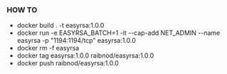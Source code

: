 ### HOW TO

- docker build . -t easyrsa:1.0.0
- docker run -e EASYRSA_BATCH=1 -it --cap-add NET_ADMIN --name easyrsa -p "1194:1194/tcp" easyrsa:1.0.0
- docker rm -f easyrsa
- docker tag easyrsa:1.0.0 raibnod/easyrsa:1.0.0
- docker push raibnod/easyrsa:1.0.0